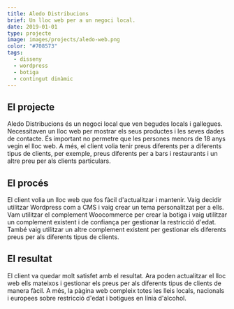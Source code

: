 ```yaml
---
title: Aledo Distribucions
brief: Un lloc web per a un negoci local.
date: 2019-01-01
type: projecte
image: images/projects/aledo-web.png
color: "#708573"
tags:
  - disseny
  - wordpress
  - botiga
  - contingut dinàmic
---
```


## El projecte

Aledo Distribucions és un negoci local que ven begudes locals i gallegues. Necessitaven un lloc web per mostrar els seus productes i les seves dades de contacte. És important no permetre que les persones menors de 18 anys vegin el lloc web. A més, el client volia tenir preus diferents per a diferents tipus de clients, per exemple, preus diferents per a bars i restaurants i un altre preu per als clients particulars.

## El procés

El client volia un lloc web que fos fàcil d'actualitzar i mantenir. Vaig decidir utilitzar Wordpress com a CMS i vaig crear un tema personalitzat per a ells. Vam utilitzar el complement Woocommerce per crear la botiga i vaig utilitzar un complement existent i de confiança per gestionar la restricció d'edat. També vaig utilitzar un altre complement existent per gestionar els diferents preus per als diferents tipus de clients.

## El resultat

El client va quedar molt satisfet amb el resultat. Ara poden actualitzar el lloc web ells mateixos i gestionar els preus per als diferents tipus de clients de manera fàcil. A més, la pàgina web compleix totes les lleis locals, nacionals i europees sobre restricció d'edat i botigues en línia d'alcohol.
